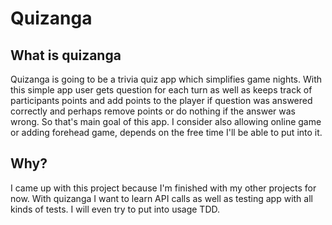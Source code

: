 # Quizanga

## What is quizanga
Quizanga is going to be a trivia quiz app which simplifies game nights. With this simple app user gets question for each turn as well as keeps track of participants points and add points to the player if question was answered correctly and perhaps remove points or do nothing if the answer was wrong. So that's main goal of this app. I consider also allowing online game or adding forehead game, depends on the free time I'll be able to put into it. 

## Why?
I came up with this project because I'm finished with my other projects for now. With quizanga I want to learn API calls as well as testing app with all kinds of tests. I will even try to put into usage TDD.
